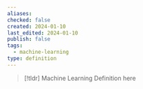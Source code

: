```yaml
---
aliases: 
checked: false
created: 2024-01-10
last_edited: 2024-01-10
publish: false
tags:
  - machine-learning
type: definition
---
```

>[!tldr] Machine Learning
>Definition here

